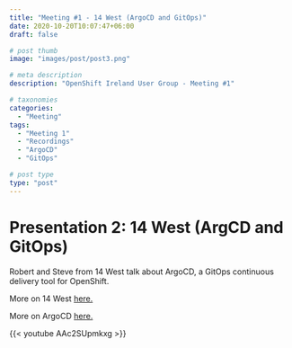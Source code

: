 ```yaml
---
title: "Meeting #1 - 14 West (ArgoCD and GitOps)"
date: 2020-10-20T10:07:47+06:00
draft: false

# post thumb
image: "images/post/post3.png"

# meta description
description: "OpenShift Ireland User Group - Meeting #1"

# taxonomies
categories:
  - "Meeting"
tags:
  - "Meeting 1"
  - "Recordings"
  - "ArgoCD"
  - "GitOps"

# post type
type: "post"
---
```



# Presentation 2: 14 West (ArgCD and GitOps)
Robert and Steve from 14 West talk about ArgoCD, a GitOps continuous delivery tool for OpenShift.

More on 14 West [here.](https://14west.us/)

More on ArgoCD [here.](https://argoproj.github.io/argo-cd/)

{{< youtube AAc2SUpmkxg >}}


